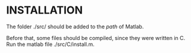 INSTALLATION
============

The folder ./src/ should be added to the *path* of Matlab.

Before that, some files should be compiled, since they were written in C.
Run the matlab file ./src/C/install.m.
